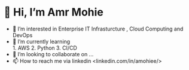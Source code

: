 # 👋 Hi, I’m Amr Mohie
- 👀 I’m interested in Enterprise IT Infrasturcture , Cloud Computing and DevOps
- 🌱 I’m currently learning  
       1. AWS 
       2. Python 
       3. CI/CD
- 💞️ I’m looking to collaborate on ...
- 📫 How to reach me  via linkedin <linkedin.com/in/amohiee/>

<!---
Amr-Mohie-eldeen/Amr-Mohie-eldeen is a ✨ special ✨ repository because its `README.md` (this file) appears on your GitHub profile.
You can click the Preview link to take a look at your changes.
--->

